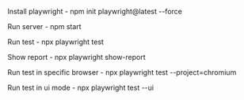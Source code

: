 Install playwright - npm init playwright@latest --force

Run server - npm start

Run test - npx playwright test

Show report - npx playwright show-report

Run test in specific browser - npx playwright test --project=chromium

Run test in ui mode - npx playwright test --ui


